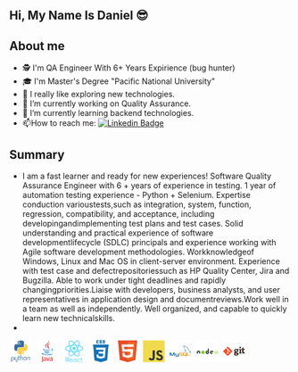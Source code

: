 
## Hi, My Name Is Daniel 😎
## About me
- 🕵‍ I'm QA Engineer With 6+ Years Expirience (bug hunter)<br>
- 🎓 I'm Master's Degree "Pacific National University"
- 🤟 I really like exploring new technologies.
- 🔭 I’m currently working on Quality Assurance.
- 🌱 I’m currently learning backend technologies.
- :mailbox:How to reach me: [![Linkedin Badge](https://img.shields.io/badge/-LinkedIn-blue?style=flat&logo=Linkedin&logoColor=white)]([your-linkedin-url](https://www.linkedin.com/in/daniel-lintsev/))
## Summary

- I am a fast learner and ready for new experiences!
Software Quality Assurance Engineer with 6 + years of experience in testing. 1 year of automation testing experience - Python + Selenium. Expertise conduction varioustests,such as integration, system, function, regression, compatibility, and acceptance, including developingandimplementing test plans and test cases. Solid understanding and practical experience of software developmentlifecycle (SDLC) principals and experience working with Agile software development methodologies. Workknowledgeof Windows, Linux and Mac OS in client-server environment. Experience with test case and defectrepositoriessuch as HP Quality Center, Jira and Bugzilla. Able to work under tight deadlines and rapidly changingpriorities.Liaise with developers, business analysts, and user representatives in application design and documentreviews.Work well in a team as well as independently. Well organized, and capable to quickly learn new technicalskills.
- 

<div>
   <img src="https://github.com/devicons/devicon/blob/master/icons/python/python-original-wordmark.svg" title="Python" alt="Python" width="40" height="40"/>&nbsp;
  <img src="https://github.com/devicons/devicon/blob/master/icons/java/java-original-wordmark.svg" title="Java" alt="Java" width="40" height="40"/>&nbsp;
  <img src="https://github.com/devicons/devicon/blob/master/icons/react/react-original-wordmark.svg" title="React" alt="React" width="40" height="40"/>&nbsp;
    <img src="https://github.com/devicons/devicon/blob/master/icons/css3/css3-plain-wordmark.svg"  title="CSS3" alt="CSS" width="40" height="40"/>&nbsp;
  <img src="https://github.com/devicons/devicon/blob/master/icons/html5/html5-original.svg" title="HTML5" alt="HTML" width="40" height="40"/>&nbsp;
  <img src="https://github.com/devicons/devicon/blob/master/icons/javascript/javascript-original.svg" title="JavaScript" alt="JavaScript" width="40" height="40"/>&nbsp;
   <img src="https://github.com/devicons/devicon/blob/master/icons/mysql/mysql-original-wordmark.svg" title="MySQL"  alt="MySQL" width="40" height="40"/>&nbsp;
  <img src="https://github.com/devicons/devicon/blob/master/icons/nodejs/nodejs-original-wordmark.svg" title="NodeJS" alt="NodeJS" width="40" height="40"/>&nbsp;
   <img src="https://github.com/devicons/devicon/blob/master/icons/git/git-original-wordmark.svg" title="Git" **alt="Git" width="40" height="40"/>
</div>


<!--
**DanielLintsev/daniellintsev** is a ✨ _special_ ✨ repository because its `README.md` (this file) appears on your GitHub profile.

Here are some ideas to get you started:

- 🔭 I’m currently working on ...
- 🌱 I’m currently learning ...
- 👯 I’m looking to collaborate on ...
- 🤔 I’m looking for help with ...
- 💬 Ask me about ...
- 📫 How to reach me: ...
- 😄 Pronouns: ...
- ⚡ Fun fact: ...
-->
